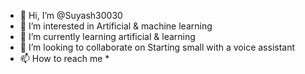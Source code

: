 - 👋 Hi, I’m @Suyash30030
- 👀 I’m interested in Artificial & machine learning
- 🌱 I’m currently learning artificial & learning
- 💞️ I’m looking to collaborate on Starting small with a voice assistant 
- 📫 How to reach me *

<!---
Suyash30030/Suyash30030 is a ✨ special ✨ repository because its `README.md` (this file) appears on your GitHub profile.
You can click the Preview link to take a look at your changes.
--->
